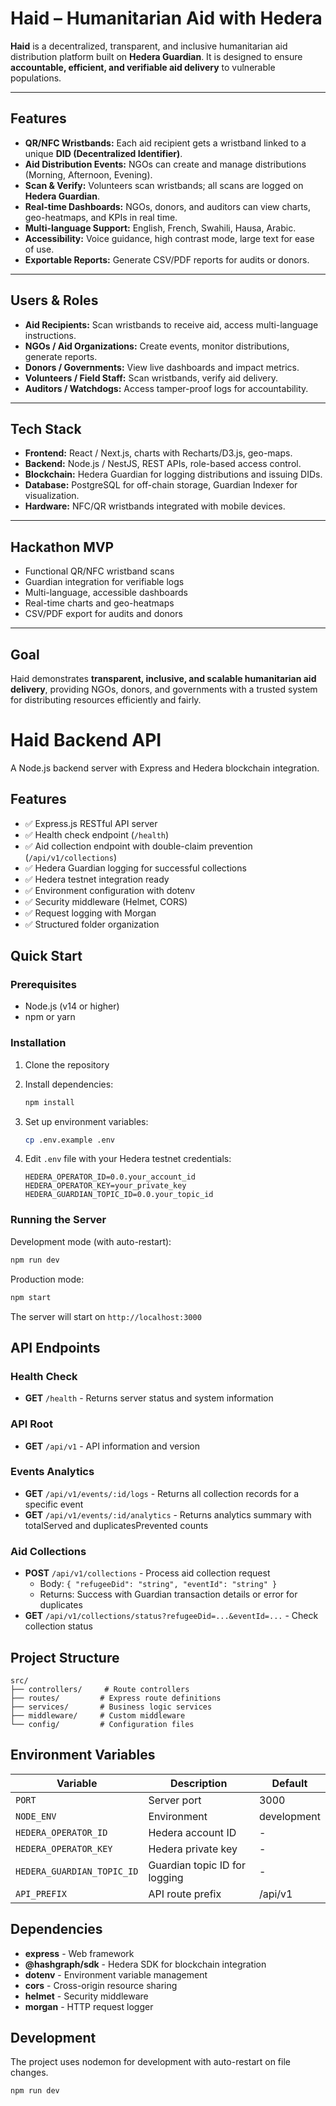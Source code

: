 # Haid – Humanitarian Aid with Hedera

**Haid** is a decentralized, transparent, and inclusive humanitarian aid distribution platform built on **Hedera Guardian**. It is designed to ensure **accountable, efficient, and verifiable aid delivery** to vulnerable populations.

---

## Features

* **QR/NFC Wristbands:** Each aid recipient gets a wristband linked to a unique **DID (Decentralized Identifier)**.
* **Aid Distribution Events:** NGOs can create and manage distributions (Morning, Afternoon, Evening).
* **Scan & Verify:** Volunteers scan wristbands; all scans are logged on **Hedera Guardian**.
* **Real-time Dashboards:** NGOs, donors, and auditors can view charts, geo-heatmaps, and KPIs in real time.
* **Multi-language Support:** English, French, Swahili, Hausa, Arabic.
* **Accessibility:** Voice guidance, high contrast mode, large text for ease of use.
* **Exportable Reports:** Generate CSV/PDF reports for audits or donors.

---

## Users & Roles

* **Aid Recipients:** Scan wristbands to receive aid, access multi-language instructions.
* **NGOs / Aid Organizations:** Create events, monitor distributions, generate reports.
* **Donors / Governments:** View live dashboards and impact metrics.
* **Volunteers / Field Staff:** Scan wristbands, verify aid delivery.
* **Auditors / Watchdogs:** Access tamper-proof logs for accountability.

---

## Tech Stack

* **Frontend:** React / Next.js, charts with Recharts/D3.js, geo-maps.
* **Backend:** Node.js / NestJS, REST APIs, role-based access control.
* **Blockchain:** Hedera Guardian for logging distributions and issuing DIDs.
* **Database:** PostgreSQL for off-chain storage, Guardian Indexer for visualization.
* **Hardware:** NFC/QR wristbands integrated with mobile devices.

---

## Hackathon MVP

* Functional QR/NFC wristband scans
* Guardian integration for verifiable logs
* Multi-language, accessible dashboards
* Real-time charts and geo-heatmaps
* CSV/PDF export for audits and donors

---

## Goal

Haid demonstrates **transparent, inclusive, and scalable humanitarian aid delivery**, providing NGOs, donors, and governments with a trusted system for distributing resources efficiently and fairly.



# Haid Backend API

A Node.js backend server with Express and Hedera blockchain integration.

## Features

- ✅ Express.js RESTful API server
- ✅ Health check endpoint (`/health`)
- ✅ Aid collection endpoint with double-claim prevention (`/api/v1/collections`)
- ✅ Hedera Guardian logging for successful collections
- ✅ Hedera testnet integration ready
- ✅ Environment configuration with dotenv
- ✅ Security middleware (Helmet, CORS)
- ✅ Request logging with Morgan
- ✅ Structured folder organization

## Quick Start

### Prerequisites

- Node.js (v14 or higher)
- npm or yarn

### Installation

1. Clone the repository
2. Install dependencies:
   ```bash
   npm install
   ```

3. Set up environment variables:
   ```bash
   cp .env.example .env
   ```
   
4. Edit `.env` file with your Hedera testnet credentials:
   ```
   HEDERA_OPERATOR_ID=0.0.your_account_id
   HEDERA_OPERATOR_KEY=your_private_key
   HEDERA_GUARDIAN_TOPIC_ID=0.0.your_topic_id
   ```

### Running the Server

Development mode (with auto-restart):
```bash
npm run dev
```

Production mode:
```bash
npm start
```

The server will start on `http://localhost:3000`

## API Endpoints

### Health Check
- **GET** `/health` - Returns server status and system information

### API Root
- **GET** `/api/v1` - API information and version

### Events Analytics
- **GET** `/api/v1/events/:id/logs` - Returns all collection records for a specific event
- **GET** `/api/v1/events/:id/analytics` - Returns analytics summary with totalServed and duplicatesPrevented counts
### Aid Collections
- **POST** `/api/v1/collections` - Process aid collection request
  - Body: `{ "refugeeDid": "string", "eventId": "string" }`
  - Returns: Success with Guardian transaction details or error for duplicates
- **GET** `/api/v1/collections/status?refugeeDid=...&eventId=...` - Check collection status

## Project Structure

```
src/
├── controllers/     # Route controllers
├── routes/         # Express route definitions
├── services/       # Business logic services
├── middleware/     # Custom middleware
└── config/         # Configuration files
```

## Environment Variables

| Variable | Description | Default |
|----------|-------------|---------|
| `PORT` | Server port | 3000 |
| `NODE_ENV` | Environment | development |
| `HEDERA_OPERATOR_ID` | Hedera account ID | - |
| `HEDERA_OPERATOR_KEY` | Hedera private key | - |
| `HEDERA_GUARDIAN_TOPIC_ID` | Guardian topic ID for logging | - |
| `API_PREFIX` | API route prefix | /api/v1 |

## Dependencies

- **express** - Web framework
- **@hashgraph/sdk** - Hedera SDK for blockchain integration
- **dotenv** - Environment variable management
- **cors** - Cross-origin resource sharing
- **helmet** - Security middleware
- **morgan** - HTTP request logger

## Development

The project uses nodemon for development with auto-restart on file changes.

```bash
npm run dev
```
